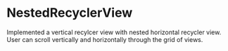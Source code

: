 # NestedRecyclerView
 
Implemented a vertical recylcer view with nested horizontal recycler view.
User can scroll vertically and horizontally through the grid of views.
